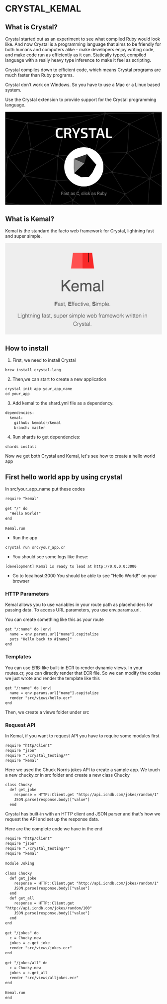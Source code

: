 # CRYSTAL_KEMAL

## What is Crystal?
Crystal started out as an experiment to see what compiled Ruby would look like. And now Crystal is a programming language that aims to be friendly for both humans and computers alike - make developers enjoy writing code, and make code run as efficiently as it can. Statically typed, compiled language with a really heavy type inference to make it feel as scripting. 

Crystal compiles down to efficient code, which means Crystal programs are much faster than Ruby programs.

Crystal don’t work on Windows. So you have to use a Mac or a Linux based system.

Use the Crystal extension to provide support for the Crystal programming language.

![crystal](./assets/1.png)

## What is Kemal?
Kemal is the standard the facto web framework for Crystal, lightning fast and super simple.

![kemal](./assets/2.png)



## How to install
1. First, we need to install Crystal 
```
brew install crystal-lang
```
2. Then,we can start to create a new application
```
crystal init app your_app_name
cd your_app
```
3. Add kemal to the shard.yml file as a dependency.
```
dependencies:
  kemal:
    github: kemalcr/kemal
    branch: master
```
4. Run shards to get dependencies:
```
shards install
```
Now we get both Crystal and Kemal, let's see how to create a hello world app

## First hello world app by using crystal 
In src/your_app_name put these codes
```
require "kemal"

get "/" do
  "Hello World!"
end

Kemal.run
```
* Run the app
```
crystal run src/your_app.cr
```
* You should see some logs like these:
```
[development] Kemal is ready to lead at http://0.0.0.0:3000
```
* Go to localhost:3000
You should be able to see "Hello World!" on your browser

### HTTP Parameters
Kemal allows you to use variables in your route path as placeholders for passing data. To access URL parameters, you use env.params.url.

You can create something like this as your route

```
get "/:name" do |env|
  name = env.params.url["name"].capitalize
  puts "Hello back to #{name}"
end
```
### Templates
You can use ERB-like built-in ECR to render dynamic views.
In your routes.cr, you can directly render that ECR file.
So we can modify the codes we just wrote and render the template like this
```
get "/:name" do |env|
  name = env.params.url["name"].capitalize
  render "src/views/hello.ecr"
end
```
Then, we create a views folder under src

### Request API
In Kemal, if you want to request API you have to require some modules first
```
require "http/client"
require "json"
require "./crystal_testing/*"
require "kemal"
```
Here we used the Chuck Norris jokes API to create a sample app.
We touch a new chucky.cr in src folder and create a new class Chucky
```
class Chucky
  def get_joke
    response = HTTP::Client.get "http://api.icndb.com/jokes/random/1"
    JSON.parse(response.body)["value"]
  end
```
Crystal has built-in with an HTTP client and JSON parser and that's how we request the API 
and set up the response data.

Here are the complete code we have in the end
```
require "http/client"
require "json"
require "./crystal_testing/*"
require "kemal"

module Joking

class Chucky
  def get_joke
    response = HTTP::Client.get "http://api.icndb.com/jokes/random/1"
    JSON.parse(response.body)["value"]
  end
  def get_all
    response = HTTP::Client.get "http://api.icndb.com/jokes/random/100"
    JSON.parse(response.body)["value"]
  end
end
  
get "/jokes" do 
  c = Chucky.new
  jokes = c.get_joke
  render "src/views/jokes.ecr"
end

get "/jokes/all" do 
  c = Chucky.new
  jokes = c.get_all
  render "src/views/alljokes.ecr"
end

Kemal.run
end
```


